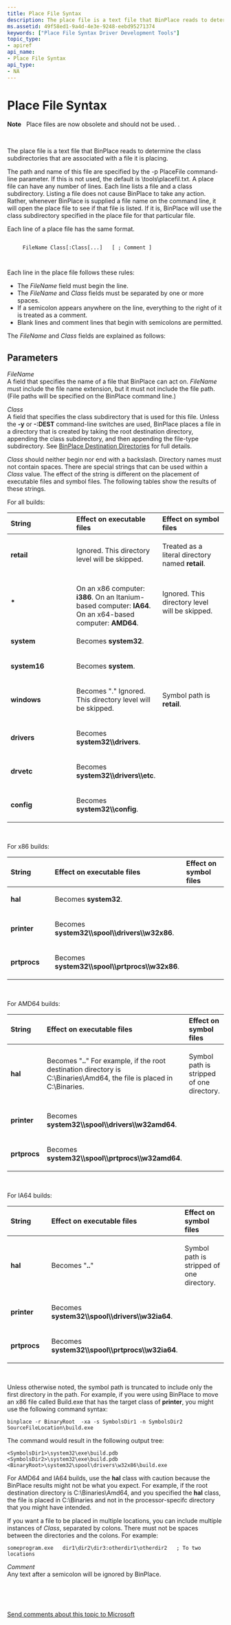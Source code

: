 ```yaml
---
title: Place File Syntax
description: The place file is a text file that BinPlace reads to determine the class subdirectories that are associated with a file it is placing.
ms.assetid: 49f58ed1-9a4d-4e3e-9248-eebd95271374
keywords: ["Place File Syntax Driver Development Tools"]
topic_type:
- apiref
api_name:
- Place File Syntax
api_type:
- NA
---
```


# Place File Syntax


**Note**   Place files are now obsolete and should not be used. .

 

The place file is a text file that BinPlace reads to determine the class subdirectories that are associated with a file it is placing.

The path and name of this file are specified by the -p PlaceFile command-line parameter. If this is not used, the default is \\tools\\placefil.txt. A place file can have any number of lines. Each line lists a file and a class subdirectory. Listing a file does not cause BinPlace to take any action. Rather, whenever BinPlace is supplied a file name on the command line, it will open the place file to see if that file is listed. If it is, BinPlace will use the class subdirectory specified in the place file for that particular file.

Each line of a place file has the same format.

``` syntax
    
     FileName Class[:Class[...]   [ ; Comment ] 

   
```

Each line in the place file follows these rules:

-   The *FileName* field must begin the line.
-   The *FileName* and *Class* fields must be separated by one or more spaces.
-   If a semicolon appears anywhere on the line, everything to the right of it is treated as a comment.
-   Blank lines and comment lines that begin with semicolons are permitted.

The *FileName* and *Class* fields are explained as follows:

## <span id="ddk_place_file_syntax_tools"></span><span id="DDK_PLACE_FILE_SYNTAX_TOOLS"></span>Parameters


<span id="_______FileName______"></span><span id="_______filename______"></span><span id="_______FILENAME______"></span> *FileName*   
A field that specifies the name of a file that BinPlace can act on. *FileName* must include the file name extension, but it must not include the file path. (File paths will be specified on the BinPlace command line.)

<span id="_______Class______"></span><span id="_______class______"></span><span id="_______CLASS______"></span> *Class*   
A field that specifies the class subdirectory that is used for this file. Unless the **-y** or **-:DEST** command-line switches are used, BinPlace places a file in a directory that is created by taking the root destination directory, appending the class subdirectory, and then appending the file-type subdirectory. See [BinPlace Destination Directories](binplace-destination-directories.md) for full details.

*Class* should neither begin nor end with a backslash. Directory names must not contain spaces. There are special strings that can be used within a *Class* value. The effect of the string is different on the placement of executable files and symbol files. The following tables show the results of these strings.

For all builds:

<table>
<colgroup>
<col width="33%" />
<col width="33%" />
<col width="33%" />
</colgroup>
<thead>
<tr class="header">
<th align="left">String</th>
<th align="left">Effect on executable files</th>
<th align="left">Effect on symbol files</th>
</tr>
</thead>
<tbody>
<tr class="odd">
<td align="left"><p><strong>retail</strong></p></td>
<td align="left"><p>Ignored. This directory level will be skipped.</p></td>
<td align="left"><p>Treated as a literal directory named <strong>retail</strong>.</p></td>
</tr>
<tr class="even">
<td align="left"><p><strong>*</strong></p></td>
<td align="left"><p></p>
On an x86 computer: <strong>i386</strong>.
On an Itanium-based computer: <strong>IA64</strong>.
On an x64-based computer: <strong>AMD64</strong>.</td>
<td align="left"><p>Ignored. This directory level will be skipped.</p></td>
</tr>
<tr class="odd">
<td align="left"><p><strong>system</strong></p></td>
<td align="left"><p>Becomes <strong>system32</strong>.</p></td>
<td align="left"></td>
</tr>
<tr class="even">
<td align="left"><p><strong>system16</strong></p></td>
<td align="left"><p>Becomes <strong>system</strong>.</p></td>
<td align="left"></td>
</tr>
<tr class="odd">
<td align="left"><p><strong>windows</strong></p></td>
<td align="left"><p>Becomes &quot;.&quot; Ignored. This directory level will be skipped.</p></td>
<td align="left"><p>Symbol path is <strong>retail</strong>.</p></td>
</tr>
<tr class="even">
<td align="left"><p><strong>drivers</strong></p></td>
<td align="left"><p>Becomes <strong>system32\\drivers</strong>.</p></td>
<td align="left"></td>
</tr>
<tr class="odd">
<td align="left"><p><strong>drvetc</strong></p></td>
<td align="left"><p>Becomes <strong>system32\\drivers\\etc</strong>.</p></td>
<td align="left"></td>
</tr>
<tr class="even">
<td align="left"><p><strong>config</strong></p></td>
<td align="left"><p>Becomes <strong>system32\\config</strong>.</p></td>
<td align="left"></td>
</tr>
</tbody>
</table>

 

For x86 builds:

<table>
<colgroup>
<col width="33%" />
<col width="33%" />
<col width="33%" />
</colgroup>
<thead>
<tr class="header">
<th align="left">String</th>
<th align="left">Effect on executable files</th>
<th align="left">Effect on symbol files</th>
</tr>
</thead>
<tbody>
<tr class="odd">
<td align="left"><p><strong>hal</strong></p></td>
<td align="left"><p>Becomes <strong>system32</strong>.</p></td>
<td align="left"></td>
</tr>
<tr class="even">
<td align="left"><p><strong>printer</strong></p></td>
<td align="left"><p>Becomes <strong>system32\\spool\\drivers\\w32x86</strong>.</p></td>
<td align="left"></td>
</tr>
<tr class="odd">
<td align="left"><p><strong>prtprocs</strong></p></td>
<td align="left"><p>Becomes <strong>system32\\spool\\prtprocs\\w32x86</strong>.</p></td>
<td align="left"></td>
</tr>
</tbody>
</table>

 

For AMD64 builds:

<table>
<colgroup>
<col width="33%" />
<col width="33%" />
<col width="33%" />
</colgroup>
<thead>
<tr class="header">
<th align="left">String</th>
<th align="left">Effect on executable files</th>
<th align="left">Effect on symbol files</th>
</tr>
</thead>
<tbody>
<tr class="odd">
<td align="left"><p><strong>hal</strong></p></td>
<td align="left"><p>Becomes &quot;<strong>..</strong>&quot; For example, if the root destination directory is C:\Binaries\Amd64, the file is placed in C:\Binaries.</p></td>
<td align="left"><p>Symbol path is stripped of one directory.</p></td>
</tr>
<tr class="even">
<td align="left"><p><strong>printer</strong></p></td>
<td align="left"><p>Becomes <strong>system32\\spool\\drivers\\w32amd64</strong>.</p></td>
<td align="left"></td>
</tr>
<tr class="odd">
<td align="left"><p><strong>prtprocs</strong></p></td>
<td align="left"><p>Becomes <strong>system32\\spool\\prtprocs\\w32amd64</strong>.</p></td>
<td align="left"></td>
</tr>
</tbody>
</table>

 

For IA64 builds:

<table>
<colgroup>
<col width="33%" />
<col width="33%" />
<col width="33%" />
</colgroup>
<thead>
<tr class="header">
<th align="left">String</th>
<th align="left">Effect on executable files</th>
<th align="left">Effect on symbol files</th>
</tr>
</thead>
<tbody>
<tr class="odd">
<td align="left"><p><strong>hal</strong></p></td>
<td align="left"><p>Becomes &quot;<strong>..</strong>&quot;</p></td>
<td align="left"><p>Symbol path is stripped of one directory.</p></td>
</tr>
<tr class="even">
<td align="left"><p><strong>printer</strong></p></td>
<td align="left"><p>Becomes <strong>system32\\spool\\drivers\\w32ia64</strong>.</p></td>
<td align="left"></td>
</tr>
<tr class="odd">
<td align="left"><p><strong>prtprocs</strong></p></td>
<td align="left"><p>Becomes <strong>system32\\spool\\prtprocs\\w32ia64</strong>.</p></td>
<td align="left"></td>
</tr>
</tbody>
</table>

 

Unless otherwise noted, the symbol path is truncated to include only the first directory in the path. For example, if you were using BinPlace to move an x86 file called Build.exe that has the target class of **printer**, you might use the following command syntax:

```
binplace -r BinaryRoot  -xa -s SymbolsDir1 -n SymbolsDir2 SourceFileLocation\build.exe
```

The command would result in the following output tree:

```
<SymbolsDir1>\system32\exe\build.pdb
<SymbolsDir2>\system32\exe\build.pdb 
<BinaryRoot>\system32\spool\drivers\w32x86\build.exe 
```

For AMD64 and IA64 builds, use the **hal** class with caution because the BinPlace results might not be what you expect. For example, if the root destination directory is C:\\Binaries\\Amd64, and you specified the **hal** class, the file is placed in C:\\Binaries and not in the processor-specifc directory that you might have intended.

If you want a file to be placed in multiple locations, you can include multiple instances of *Class*, separated by colons. There must not be spaces between the directories and the colons. For example:

```
someprogram.exe   dir1\dir2\dir3:otherdir1\otherdir2   ; To two locations
```

<span id="_______Comment______"></span><span id="_______comment______"></span><span id="_______COMMENT______"></span> *Comment*   
Any text after a semicolon will be ignored by BinPlace.

 

 

[Send comments about this topic to Microsoft](mailto:wsddocfb@microsoft.com?subject=Documentation%20feedback%20[devtest\devtest]:%20Place%20File%20Syntax%20%20RELEASE:%20%2811/17/2016%29&body=%0A%0APRIVACY%20STATEMENT%0A%0AWe%20use%20your%20feedback%20to%20improve%20the%20documentation.%20We%20don't%20use%20your%20email%20address%20for%20any%20other%20purpose,%20and%20we'll%20remove%20your%20email%20address%20from%20our%20system%20after%20the%20issue%20that%20you're%20reporting%20is%20fixed.%20While%20we're%20working%20to%20fix%20this%20issue,%20we%20might%20send%20you%20an%20email%20message%20to%20ask%20for%20more%20info.%20Later,%20we%20might%20also%20send%20you%20an%20email%20message%20to%20let%20you%20know%20that%20we've%20addressed%20your%20feedback.%0A%0AFor%20more%20info%20about%20Microsoft's%20privacy%20policy,%20see%20http://privacy.microsoft.com/default.aspx. "Send comments about this topic to Microsoft")




